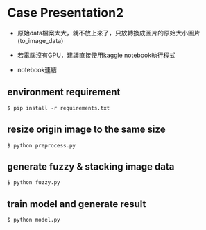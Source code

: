 # Case Presentation2

* 原始data檔案太大，就不放上來了，只放轉換成圖片的原始大小圖片(to_image_data)

* 若電腦沒有GPU，建議直接使用kaggle notebook執行程式

* notebook連結

## environment requirement
`$ pip install -r requirements.txt`

## resize origin image to the same size
`$ python preprocess.py`

## generate fuzzy & stacking image data
`$ python fuzzy.py`

## train model and generate result
`$ python model.py`


